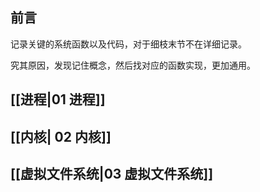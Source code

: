 ## 前言
记录关键的系统函数以及代码，对于细枝末节不在详细记录。

究其原因，发现记住概念，然后找对应的函数实现，更加通用。

## [[进程|01 进程]]
## [[内核| 02 内核]]
## [[虚拟文件系统|03 虚拟文件系统]]
